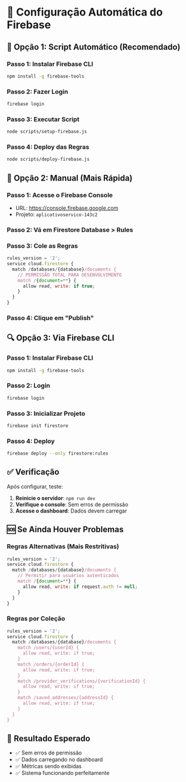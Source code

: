# 🔧 Configuração Automática do Firebase

## 🚀 **Opção 1: Script Automático (Recomendado)**

### **Passo 1: Instalar Firebase CLI**
```bash
npm install -g firebase-tools
```

### **Passo 2: Fazer Login**
```bash
firebase login
```

### **Passo 3: Executar Script**
```bash
node scripts/setup-firebase.js
```

### **Passo 4: Deploy das Regras**
```bash
node scripts/deploy-firebase.js
```

## 🎯 **Opção 2: Manual (Mais Rápida)**

### **Passo 1: Acesse o Firebase Console**
- URL: https://console.firebase.google.com
- Projeto: `aplicativoservico-143c2`

### **Passo 2: Vá em Firestore Database > Rules**

### **Passo 3: Cole as Regras**
```javascript
rules_version = '2';
service cloud.firestore {
  match /databases/{database}/documents {
    // PERMISSÃO TOTAL PARA DESENVOLVIMENTO
    match /{document=**} {
      allow read, write: if true;
    }
  }
}
```

### **Passo 4: Clique em "Publish"**

## 🔍 **Opção 3: Via Firebase CLI**

### **Passo 1: Instalar Firebase CLI**
```bash
npm install -g firebase-tools
```

### **Passo 2: Login**
```bash
firebase login
```

### **Passo 3: Inicializar Projeto**
```bash
firebase init firestore
```

### **Passo 4: Deploy**
```bash
firebase deploy --only firestore:rules
```

## ✅ **Verificação**

Após configurar, teste:

1. **Reinicie o servidor**: `npm run dev`
2. **Verifique o console**: Sem erros de permissão
3. **Acesse o dashboard**: Dados devem carregar

## 🆘 **Se Ainda Houver Problemas**

### **Regras Alternativas (Mais Restritivas)**
```javascript
rules_version = '2';
service cloud.firestore {
  match /databases/{database}/documents {
    // Permitir para usuários autenticados
    match /{document=**} {
      allow read, write: if request.auth != null;
    }
  }
}
```

### **Regras por Coleção**
```javascript
rules_version = '2';
service cloud.firestore {
  match /databases/{database}/documents {
    match /users/{userId} {
      allow read, write: if true;
    }
    match /orders/{orderId} {
      allow read, write: if true;
    }
    match /provider_verifications/{verificationId} {
      allow read, write: if true;
    }
    match /saved_addresses/{addressId} {
      allow read, write: if true;
    }
  }
}
```

## 🎉 **Resultado Esperado**

- ✅ Sem erros de permissão
- ✅ Dados carregando no dashboard
- ✅ Métricas sendo exibidas
- ✅ Sistema funcionando perfeitamente
